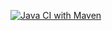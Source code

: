 [![Java CI with Maven](https://github.com/salomonxt/recap_1_1/actions/workflows/ci.yml/badge.svg)](https://github.com/salomonxt/recap_1_1/actions/workflows/ci.yml)
